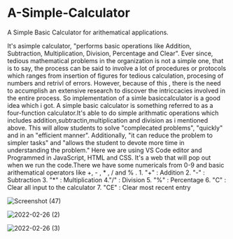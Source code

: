 # A-Simple-Calculator
A Simple Basic Calculator for arithematical applications.

It's asimple calculator, "performs basic operations like Addition, Subtraction, Multiplication, Division, Percentage and Clear". Ever since, tedious mathematical problems in the organization is not a simple one, that is to say, the process can be said to involve a lot of procedures or protocols which ranges from insertion of figures for tedious calculation, procesing of numbers and retrivl of errors. However, because of this , there is the need to accumplish an extensive research to discover the intriccacies involved in the entire process. So implementation of a simle basiccalculator is a good idea which i got. A simple basic calculator is something referred to as a four-function calculator.It's able to do simple arithmatic operations which includes addition,subtractin,multiplication and division as i mentioned above. This will allow students to solve "complecated problems", "quickly" and in an "efficient manner". Additionally, "it can reduce the problem to simpler tasks" and "allows the student to devote more time in understanding the problem." Here we are using VS Code editor and Programmed in JavaScript, HTML and CSS. It's a web that will pop out when we run the code.There we have some numericals from 0-9 and basic arithematical operators like +, - , * , / and % . 1. "+" : Addition 2. "-" : Subtraction 3. "*" : Multiplication 4."/" : Division 5. "%" : Percentage 6. "C" : Clear all input to the calculator 7. "CE" : Clear most recent entry


![Screenshot (47)](https://user-images.githubusercontent.com/82816210/155834835-f6ed45c4-42d7-471d-b0f8-5756a18d0f40.png)

![2022-02-26 (2)](https://user-images.githubusercontent.com/82816210/155834948-1dfbdfb0-5520-4e3f-80cb-4b60cd4f70da.png)

![2022-02-26 (3)](https://user-images.githubusercontent.com/82816210/155834956-9cd789f8-4816-4cbd-8b73-5393a0b29aaf.png)
